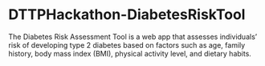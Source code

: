 # DTTPHackathon-DiabetesRiskTool
The Diabetes Risk Assessment Tool is a web app that assesses individuals’ risk of developing type 2 diabetes based on factors such as age, family history, body mass index (BMI), physical activity level, and dietary habits. 
